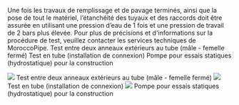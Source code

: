 Une fois les travaux de remplissage et de pavage terminés, ainsi que la pose de tout le matériel, l’étanchéité des tuyaux et des raccords doit être assurée en utilisant une pression d’eau de 1 fois et une pression de travail de 2 bars plus élevée.
Pour plus de précisions et d'informations sur la procédure de test, veuillez contacter les services techniques de MoroccoPipe.
Test entre deux anneaux extérieurs au tube (mâle - femelle fermé)
Test en tube (installation de connexion)
Pompe pour essais statiques (hydrostatique) pour la construction

<div text-center>
<img src = "/assets/images/hydrostatic_test-1.jpg" />
Test entre deux anneaux extérieurs au tube (mâle - femelle fermé)

<img src = "/assets/images/hydrostatic_test-2.jpg" />
Test en tube (installation de connexion)

<img src = "/assets/images/hydrostatic_test-3.jpg" />
Pompe pour essais statiques (hydrostatique) pour la construction
</ div>